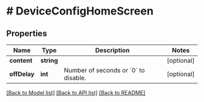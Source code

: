 # # DeviceConfigHomeScreen

## Properties

Name | Type | Description | Notes
------------ | ------------- | ------------- | -------------
**content** | **string** |  | [optional]
**offDelay** | **int** | Number of seconds or &#x60;0&#x60; to disable. | [optional]

[[Back to Model list]](../../README.md#models) [[Back to API list]](../../README.md#endpoints) [[Back to README]](../../README.md)
